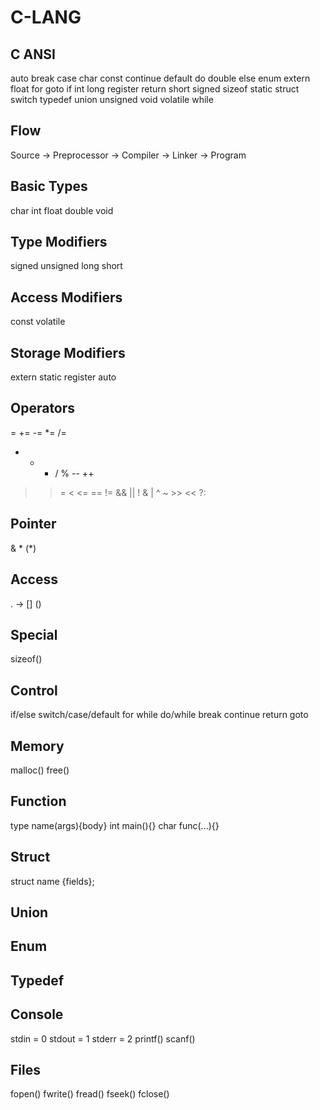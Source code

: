 C-LANG
======

C ANSI
------
auto
break
case
char
const
continue
default
do
double
else
enum
extern
float
for
goto
if
int
long
register
return
short
signed
sizeof
static
struct
switch
typedef
union
unsigned
void
volatile
while

Flow
----

Source -> Preprocessor -> Compiler -> Linker -> Program


Basic Types
-----------
char
int
float
double
void

Type Modifiers
--------------
signed
unsigned
long
short

Access Modifiers
----------------
const
volatile

Storage Modifiers
-----------------
extern
static
register
auto

Operators
---------
= += -= *= /=
- + * / % -- ++
> >= < <= == !=
&& || !
& | ^ ~ >> <<
?:

Pointer
-------
&
*
(*)

Access
------
. -> [] ()

Special
-------
sizeof()

Control
-------
if/else
switch/case/default
for
while
do/while
break
continue
return
goto

Memory
------
malloc()
free()

Function
--------
type name(args){body}
int main(){}
char func(...){}

Struct
------
struct name {fields};

Union
-----

Enum
----

Typedef
-------

Console
-------
stdin  = 0
stdout = 1
stderr = 2
printf()
scanf()

Files
-----
fopen()
fwrite()
fread()
fseek()
fclose()
